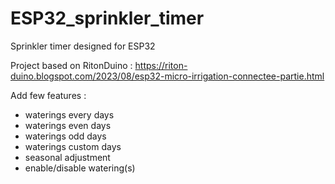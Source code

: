 # ESP32_sprinkler_timer

Sprinkler timer designed for ESP32

Project based on RitonDuino : https://riton-duino.blogspot.com/2023/08/esp32-micro-irrigation-connectee-partie.html

Add few features :
- waterings every days
- waterings even days
- waterings odd days
- waterings custom days
- seasonal adjustment
- enable/disable watering(s)
